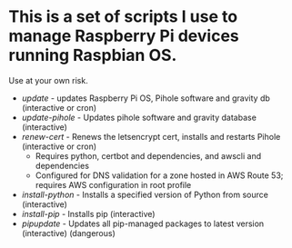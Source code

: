 # This is a set of scripts I use to manage Raspberry Pi devices running Raspbian OS.

Use at your own risk.

- *update* - updates Raspberry Pi OS, Pihole software and gravity db (interactive or cron)
- *update-pihole* - Updates pihole software and gravity database (interactive)
- *renew-cert* - Renews the letsencrypt cert, installs and restarts Pihole (interactive or cron)
    - Requires python, certbot and dependencies, and awscli and dependencies
    - Configured for DNS validation for a zone hosted in AWS Route 53; requires AWS configuration in root profile
- *install-python* - Installs a specified version of Python from source (interactive)
- *install-pip* - Installs pip (interactive)
- *pipupdate* - Updates all pip-managed packages to latest version (interactive) (dangerous)
